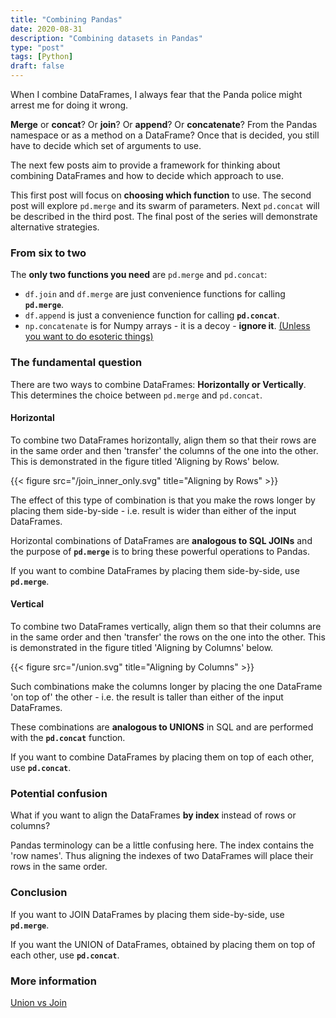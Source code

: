 ```yaml
---
title: "Combining Pandas"
date: 2020-08-31
description: "Combining datasets in Pandas"
type: "post"
tags: [Python]
draft: false
---
```


When I combine DataFrames, I always fear that the Panda police might arrest me for doing it wrong.

**Merge** or **concat**? Or **join**? Or **append**? Or **concatenate**? From the Pandas namespace or as a method on a DataFrame? Once that is decided, you still have to decide which set of arguments to use.

The next few posts aim to provide a framework for thinking about combining DataFrames and how to decide which approach to use.

This first post will focus on **choosing which function** to use. The second post will explore `pd.merge` and its swarm of parameters. Next `pd.concat` will be described in the third post. The final post of the series will demonstrate alternative strategies.

### From six to two

The **only two functions you need** are `pd.merge` and `pd.concat`:
- `df.join` and `df.merge` are just convenience functions for calling **`pd.merge`**.
- `df.append` is just a convenience function for calling **`pd.concat`**.
- `np.concatenate` is for Numpy arrays - it is a decoy - **ignore it**. [(Unless you want to do esoteric things)](https://stackoverflow.com/a/15582359)

### The fundamental question

There are two ways to combine DataFrames: **Horizontally or Vertically**. This determines the choice between `pd.merge` and `pd.concat`.

#### Horizontal

To combine two DataFrames horizontally, align them so that their rows are in the same order and then 'transfer' the columns of the one into the other. This is demonstrated in the figure titled 'Aligning by Rows' below.

{{< figure src="/join_inner_only.svg" title="Aligning by Rows" >}}

The effect of this type of combination is that you make the rows longer by placing them side-by-side - i.e. result is wider than either of the input DataFrames. 

Horizontal combinations of DataFrames are **analogous to SQL JOINs** and the purpose of **`pd.merge`** is to bring these powerful operations to Pandas.

If you want to combine DataFrames by placing them side-by-side, use **`pd.merge`**.

#### Vertical

To combine two DataFrames vertically, align them so that their columns are in the same order and then 'transfer' the rows on the one into the other. This is demonstrated in the figure titled 'Aligning by Columns' below. 

{{< figure src="/union.svg" title="Aligning by Columns" >}}

Such combinations make the columns longer by placing the one DataFrame 'on top of' the other - i.e. the result is taller than either of the input DataFrames. 

These combinations are **analogous to UNIONS** in SQL and are performed with the **`pd.concat`** function.

If you want to combine DataFrames by placing them on top of each other, use **`pd.concat`**.

### Potential confusion

What if you want to align the DataFrames **by index** instead of rows or columns?

Pandas terminology can be a little confusing here. The index contains the 'row names'. Thus aligning the indexes of two DataFrames will place their rows in the same order.

### Conclusion

If you want to JOIN DataFrames by placing them side-by-side, use **`pd.merge`**.

If you want the UNION of DataFrames, obtained by placing them on top of each other, use **`pd.concat`**.

### More information

[Union vs Join](https://stackoverflow.com/questions/905379/what-is-the-difference-between-join-and-union#:~:text=In%20a%20union%2C%20columns%20aren,tables%20into%20a%20single%20results.&text=Whereas%20a%20join%20is%20used,is%20used%20to%20combine%20rows.)

